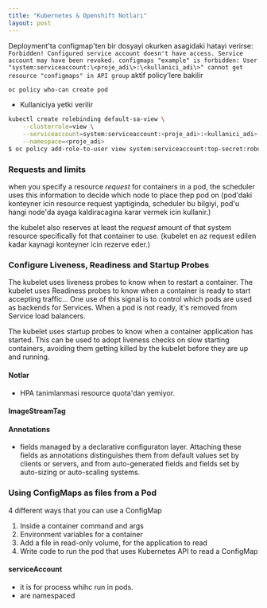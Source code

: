 ```yaml
---
title: "Kubernetes & Openshift Notları"
layout: post
---
```


Deployment'ta configmap'ten bir dosyayi okurken asagidaki hatayi verirse:
`Forbidden! Configured service account doesn't have access. Service account may have been revoked. configmaps "example" is forbidden: User "system:serviceaccount:\<proje_adi\>:\<kullanici_adi\>" cannot get resource "configmaps" in API group`
aktif policy'lere bakilir

```bash
oc policy who-can create pod
```

* Kullaniciya yetki verilir

```bash
kubectl create rolebinding default-sa-view \
    --clusterrole=view \
    --serviceaccount=system:serviceaccount:<proje_adi>:<kullanici_adi> \
    --namespace=<proje_adi>
$ oc policy add-role-to-user view system:serviceaccount:top-secret:robot
```

[//]: # (#### Metrics deployment)
[//]: # (```ansible ansible-playbook [-i </path/to/inventory>]
[//]: # <OPENSHIFT_ANSIBLE_DIR>/playbooks/openshift-metrics/config.yml -e
[//]: # openshift_metrics_install_metrics=True -e
[//]: # openshift_metrics_hawkular_hostname=hawkular-metrics.example.com```)

[//]: # (### Setting limit ranges)

### Requests and limits

when you specify a resource *request* for containers in a pod, the scheduler
uses this information to decide which node to place thep pod on
(pod'daki konteyner icin resource request yaptiginda, scheduler bu bilgiyi, pod'u hangi
node'da ayaga kaldiracagina karar vermek icin kullanir.)

the kubelet also reserves at least the  *request* amount of that system
resource specifically fot that container to use. (kubelet en az request edilen kadar
kaynagi konteyner icin rezerve eder.)

### Configure Liveness, Readiness and Startup Probes

The kubelet uses liveness probes to know when to restart a container.
The kubelet uses Readiness probes to know when a container is ready to start
accepting traffic... One use of this signal is to control which pods are used
as backends for Services. When a pod is not ready, it's removed from Service
load balancers.

The kubelet uses startup probes to know when a container application has
started. This can be used to adopt liveness checks on slow starting containers,
avoiding them getting killed by the kubelet before they are up and running.

#### Notlar

* HPA tanimlanmasi resource quota'dan yemiyor.

#### ImageStreamTag

#### Annotations

* fields managed by a declarative configuraton layer. Attaching these fields as annotations distinguishes them from default values set by clients or servers, and from auto-generated fields and fields set by auto-sizing or auto-scaling systems.

### Using ConfigMaps as files from a Pod

4 different ways that you can use a ConfigMap

1. Inside a container command and args
2. Environment variables for a container
3. Add a file in read-only volume, for the application to read
4. Write code to run the pod that uses Kubernetes API to read a ConfigMap

#### serviceAccount

* it is for process whihc run in pods.
* are namespaced

